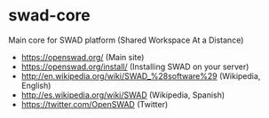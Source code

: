 swad-core
=========

Main core for SWAD platform (Shared Workspace At a Distance)

- https://openswad.org/ (Main site)
- https://openswad.org/install/ (Installing SWAD on your server)
- http://en.wikipedia.org/wiki/SWAD_%28software%29 (Wikipedia, English)
- http://es.wikipedia.org/wiki/SWAD (Wikipedia, Spanish)
- https://twitter.com/OpenSWAD (Twitter)
